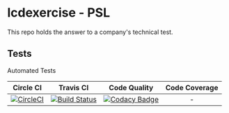 # lcdexercise - PSL
This repo holds the answer to a company's technical test.
## Tests
Automated Tests 

| Circle CI  | Travis CI | Code Quality | Code Coverage |
| :---: | :---: | :---: | :---: |
| [![CircleCI](https://img.shields.io/circleci/project/github/jameshell/lcdexercise.svg)](https://circleci.com/gh/jameshell/lcdexercise)  | [![Build Status](https://travis-ci.org/jameshell/lcdexercise.svg?branch=master)](https://travis-ci.org/jameshell/lcdexercise)  | [![Codacy Badge](https://api.codacy.com/project/badge/Grade/e9c24408c8634e63b85dfd009d7251c5)](https://www.codacy.com/app/jameshell/lcdexercise?utm_source=github.com&amp;utm_medium=referral&amp;utm_content=jameshell/lcdexercise&amp;utm_campaign=Badge_Grade) | - |
